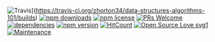 ![Travis](https://img.shields.io/travis/zhorton34/data-structures-algorithms-101/master.svg?style=flat-square)](https://travis-ci.org/zhorton34/data-structures-algorithms-101/builds)
[![npm downloads](https://img.shields.io/npm/dm/data-structures-algorithms-101.svg?style=flat-square)](http://badge.fury.io/js/data-structures-algorithms-101)
[![npm license](https://img.shields.io/npm/l/data-structures-algorithms-101.svg?style=flat-square)](http://badge.fury.io/js/vuejs-form)
[![PRs Welcome](https://img.shields.io/badge/PRs-welcome-brightgreen.svg?style=flat-square)](http://makeapullrequest.com)
[![dependencies](https://img.shields.io/badge/dependencies-none-brightgreen.svg?style=flat-square)](https://github.com/zhorton34/data-structures-algorithms-101/blob/master/package.json)
[![npm version](https://img.shields.io/npm/v/data-structures-algorithms-101.svg?style=flat-square)](http://badge.fury.io/js/data-structures-algorithms-101)
[![HitCount](http://hits.dwyl.com/zhorton34/data-structures-algorithms-101.svg)](http://hits.dwyl.com/data-structures-algorithms-101/vuejs-form)
[![Open Source Love svg1](https://badges.frapsoft.com/os/v1/open-source.svg?v=103)](https://github.com/ellerbrock/open-source-badges/)
[![Maintenance](https://img.shields.io/badge/Maintained%3F-yes-green.svg)](https://GitHub.com/Naereen/StrapDown.js/graphs/commit-activity)
